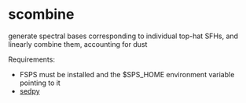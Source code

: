 scombine
======

generate spectral bases corresponding to individual top-hat SFHs, and linearly combine them, accounting for dust


Requirements:
* FSPS must be installed and the $SPS_HOME environment variable pointing to it
* [sedpy](https://github.com/bd-j/sedpy)
